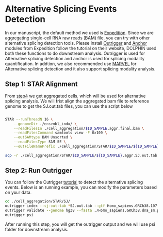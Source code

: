# Alternative Splicing Events Detection

In our manuscript, the default method we used is [Expedition](https://pubmed.ncbi.nlm.nih.gov/28673540/). Since we are aggregating 
single-cell RNA raw reads (BAM) file, you can try with other alternative splicing detection tools. Please install [Outrigger](https://github.com/YeoLab/outrigger) and [Anchor](https://github.com/YeoLab/anchor) modules from Expedition follow the tutorial on their website, DOLPHIN used both these functions to do downstream analysis. Outrigger is used for Alternative splicing detection and anchor is used for splicing modality quantification. In addtion, we also recommended use [MARVEL](https://pmc.ncbi.nlm.nih.gov/articles/PMC10018366/) for Alternative splicing detection and it also support splicing modality analysis.  

## Step 1: STAR Alignment

From [step4](./step4_cell_aggregation.ipynb) we get aggregated cells, which will be used for alternative splicing analysis. We will frist align the aggregated bam file to reference genome to get the SJ.out.tab files, you can use the script below

```bash

STAR --runThreadN 16 \
	--genomeDir ./ensembl_indx/ \
	--readFilesIn ./cell_aggregation/$ID_SAMPLE.aggr.final.bam \
	--readFilesCommand samtools view -F 0x100 \
	--outSAMtype BAM Unsorted \
	--readFilesType SAM SE \
	--outFileNamePrefix ./cell_aggregation/STAR/$ID_SAMPLE/${ID_SAMPLE}.aggr.
	
scp -r ./cell_aggregation/STAR/$ID_SAMPLE/${ID_SAMPLE}.aggr.SJ.out.tab ./cell_aggregation/STAR/SJ/
```

## Step 2: Run Outrigger
You can follow the Outrigger [tutorial](https://yeolab.github.io/outrigger/subcommands/outrigger_index.html) to detect the alternative splicing events. Below is an running example, you can modify the parameters based on your data.

```bash
cd ./cell_aggregation/STAR/SJ/
outrigger index --sj-out-tab *SJ.out.tab --gtf Homo_sapiens.GRCh38.107.gtf
outrigger validate --genome hg38 --fasta ./Homo_sapiens.GRCh38.dna_sm.primary_assembly.fa 
outrigger psi
```

After running this step, you will get the outrigger output and we will use psi folder for downstream analysis. 